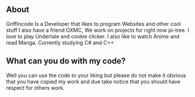About
-------------
Griffincode Is a Developer that likes to program Websites and other cool stuff
I also have a friend OXMC, We work on projects for right now pi-tree.
I love to play Undertale and cookie clicker. I also like to watch Anime and read Manga. Currently studying C# and C++ 

What can you do with my code?
-----------------
Well you can use the code to your liking but please do not make it obvious that you have copied my work and due take notice that you should have respect for others work.
